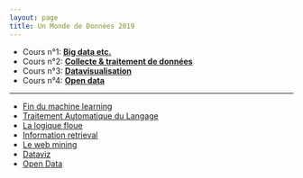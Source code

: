 ```yaml
---
layout: page
title: Un Monde de Données 2019
---
```


* Cours n°1: [**Big data etc.**](./1.html)
* Cours n°2: [**Collecte & traitement de données**](./2.html)
* Cours n°3: [**Datavisualisation**](./3.html)
* Cours n°4: [**Open data**](./4.html)

---

* [Fin du machine learning](./1.html#/181)
* [Traitement Automatique du Langage](./2.html#/17)
* [La logique floue](./2.html#/40)
* [Information retrieval](./2.html#/70)
* [Le web mining](2.html#/85)
* [Dataviz](./3.html)
* [Open Data](./4.html)
